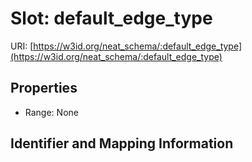 # Slot: default_edge_type

URI: [https://w3id.org/neat_schema/:default_edge_type](https://w3id.org/neat_schema/:default_edge_type)



<!-- no inheritance hierarchy -->


## Properties

 * Range: None



## Identifier and Mapping Information





